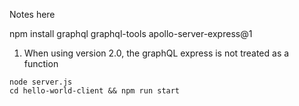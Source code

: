 Notes here

npm install graphql graphql-tools apollo-server-express@1

1. When using version 2.0, the graphQL express is not treated as a function

```
node server.js
cd hello-world-client && npm run start
```